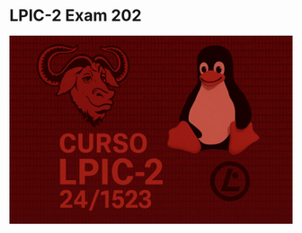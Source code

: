 # LPIC-2 Exam 202
![LPI Logo](../../wallpaper/logo_LPI2.png "Logo de Linux Professional Institute")
